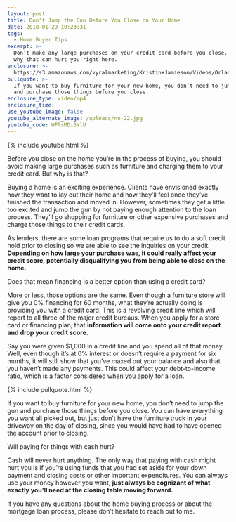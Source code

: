 ```yaml
---
layout: post
title: Don’t Jump the Gun Before You Close on Your Home
date: 2018-01-29 10:23:31
tags:
  - Home Buyer Tips
excerpt: >-
  Don’t make any large purchases on your credit card before you close. Find out
  why that can hurt you right here.
enclosure: >-
  https://s3.amazonaws.com/vyralmarketing/Kristin+Jamieson/Videos/Orlando+Mortgages-+Dont+Jump+the+Gun+before+You+Close+on+Your+Home.mp4
pullquote: >-
  If you want to buy furniture for your new home, you don’t need to jump the gun
  and purchase those things before you close.
enclosure_type: video/mp4
enclosure_time:
use_youtube_image: false
youtube_alternate_image: /uploads/no-22.jpg
youtube_code: WFlsMDi3YlU
---
```



{% include youtube.html %}

Before you close on the home you’re in the process of buying, you should avoid making large purchases such as furniture and charging them to your credit card. But why is that?

Buying a home is an exciting experience. Clients have envisioned exactly how they want to lay out their home and how they’ll feel once they’ve finished the transaction and moved in. However, sometimes they get a little too excited and jump the gun by not paying enough attention to the loan process. They’ll go shopping for furniture or other expensive purchases and charge those things to their credit cards.

As lenders, there are some loan programs that require us to do a soft credit hold prior to closing so we are able to see the inquiries on your credit. **Depending on how large your purchase was, it could really affect your credit score, potentially disqualifying you from being able to close on the home.**

Does that mean financing is a better option than using a credit card?

More or less, those options are the same. Even though a furniture store will give you 0% financing for 60 months, what they’re actually doing is providing you with a credit card. This is a revolving credit line which will report to all three of the major credit bureaus. When you apply for a store card or financing plan, that **information will come onto your credit report and drop your credit score.**

Say you were given $1,000 in a credit line and you spend all of that money. Well, even though it’s at 0% interest or doesn’t require a payment for six months, it will still show that you’ve maxed out your balance and also that you haven’t made any payments. This could affect your debt-to-income ratio, which is a factor considered when you apply for a loan.

{% include pullquote.html %}

If you want to buy furniture for your new home, you don’t need to jump the gun and purchase those things before you close. You can have everything you want all picked out, but just don’t have the furniture truck in your driveway on the day of closing, since you would have had to have opened the account prior to closing.

Will paying for things with cash hurt?

Cash will never hurt anything. The only way that paying with cash might hurt you is if you’re using funds that you had set aside for your down payment and closing costs or other important expenditures. You can always use your money however you want, **just always be cognizant of what exactly you’ll need at the closing table moving forward.**

If you have any questions about the home buying process or about the mortgage loan process, please don’t hesitate to reach out to me.